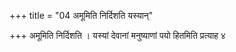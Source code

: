 +++
title = "04 अमूमिति निर्दिशति यस्यान्"

+++
अमूमिति निर्दिशति । यस्यां देवानां मनुष्याणां पयो हितमिति प्रत्याह ४